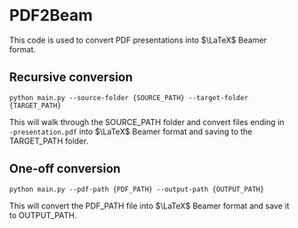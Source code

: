 # PDF2Beam

This code is used to convert PDF presentations into $\LaTeX$ Beamer format.

## Recursive conversion

`python main.py --source-folder {SOURCE_PATH} --target-folder {TARGET_PATH}`

This will walk through the SOURCE_PATH folder and convert files ending in `-presentation.pdf` into $\LaTeX$ Beamer format and saving to the TARGET_PATH folder.

## One-off conversion

`python main.py --pdf-path {PDF_PATH} --output-path {OUTPUT_PATH}`

This will convert the PDF_PATH file into $\LaTeX$ Beamer format and save it to OUTPUT_PATH.
